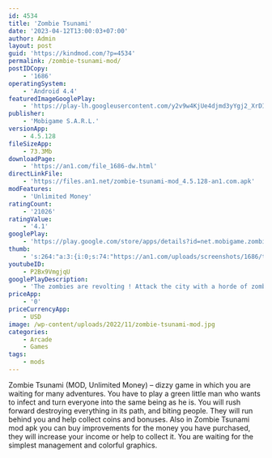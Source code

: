 ```yaml
---
id: 4534
title: 'Zombie Tsunami'
date: '2023-04-12T13:00:03+07:00'
author: Admin
layout: post
guid: 'https://kindmod.com/?p=4534'
permalink: /zombie-tsunami-mod/
postIDCopy:
    - '1686'
operatingSystem:
    - 'Android 4.4'
featuredImageGooglePlay:
    - 'https://play-lh.googleusercontent.com/y2v9w4KjUe4djmd3yYgj2_XrDIt_D9JO2c2NkYdxtYyE6cGl21JgU4aMqTEcoQzQorLD'
publisher:
    - 'Mobigame S.A.R.L.'
versionApp:
    - 4.5.128
fileSizeApp:
    - 73.3Mb
downloadPage:
    - 'https://an1.com/file_1686-dw.html'
directLinkFile:
    - 'https://files.an1.net/zombie-tsunami-mod_4.5.128-an1.com.apk'
modFeatures:
    - 'Unlimited Money'
ratingCount:
    - '21026'
ratingValue:
    - '4.1'
googlePlay:
    - 'https://play.google.com/store/apps/details?id=net.mobigame.zombietsunami'
thumb:
    - 's:264:"a:3:{i:0;s:74:"https://an1.com/uploads/screenshots/1686/thumbs/zombie-tsunami-388897.webp";i:1;s:74:"https://an1.com/uploads/screenshots/1686/thumbs/zombie-tsunami-965023.webp";i:2;s:74:"https://an1.com/uploads/screenshots/1686/thumbs/zombie-tsunami-153254.webp";}";'
youtubeID:
    - P2Bx9VmgjqU
googlePlayDescription:
    - 'The zombies are revolting ! Attack the city with a horde of zombies, change pedestrians into zombies and create the largest horde.Eat your friends, and challenge them to a crazy race by destroying everything in your path.Zombie Tsunami has proudly exceeded 200 million players around the world.'
priceApp:
    - '0'
priceCurrencyApp:
    - USD
image: /wp-content/uploads/2022/11/zombie-tsunami-mod.jpg
categories:
    - Arcade
    - Games
tags:
    - mods
---
```


Zombie Tsunami (MOD, Unlimited Money) – dizzy game in which you are waiting for many adventures. You have to play a green little man who wants to infect and turn everyone into the same being as he is. You will rush forward destroying everything in its path, and biting people. They will run behind you and help collect coins and bonuses. Also in Zombie Tsunami mod apk you can buy improvements for the money you have purchased, they will increase your income or help to collect it. You are waiting for the simplest management and colorful graphics.